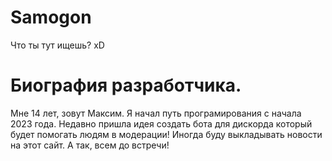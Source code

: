 # Samogon 
Что ты тут ищешь? xD
# Биография разработчика. 
Мне 14 лет, зовут Максим. 
Я начал путь програмирования с начала 2023 года. Недавно пришла идея создать бота для дискорда который будет помогать людям в модерации! 
Иногда буду выкладывать новости на этот сайт.
А так, всем до встречи! 
